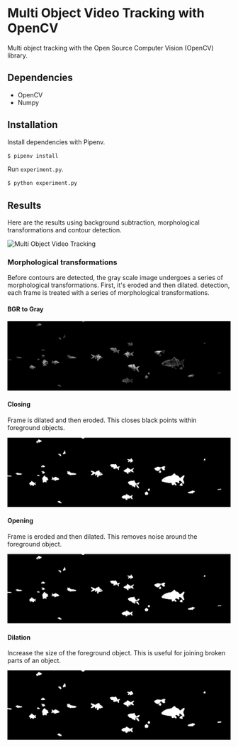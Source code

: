 # Multi Object Video Tracking with OpenCV

Multi object tracking with the Open Source Computer Vision (OpenCV) library.

## Dependencies

* OpenCV
* Numpy

## Installation

Install dependencies with Pipenv.

```bash
$ pipenv install
```

Run `experiment.py`.

```bash
$ python experiment.py
```

## Results

Here are the results using background subtraction, morphological transformations and contour detection.

![Multi Object Video Tracking](./assets/example.gif)

### Morphological transformations

Before contours are detected, the gray scale image undergoes a series of morphological transformations. First, it's eroded and then dilated.  detection, each frame is treated with a series of morphological transformations.

#### BGR to Gray

![BGR to Gray](./assets/gray.jpg)

#### Closing

Frame is dilated and then eroded. This closes black points within foreground objects.

![Closing](./assets/closing.jpg)

#### Opening

Frame is eroded and then dilated. This removes noise around the foreground object.

![Opening](./assets/opening.jpg)

#### Dilation

Increase the size of the foreground object. This is useful for joining broken parts of an object.

![Dilation](./assets/dilation.jpg)
